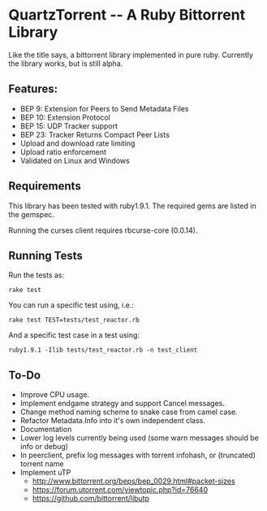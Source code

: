 QuartzTorrent -- A Ruby Bittorrent Library 
==========================================

Like the title says, a bittorrent library implemented in pure ruby. Currently 
the library works, but is still alpha.

Features:
---------

  - BEP 9:  Extension for Peers to Send Metadata Files 
  - BEP 10: Extension Protocol 
  - BEP 15: UDP Tracker support
  - BEP 23: Tracker Returns Compact Peer Lists
  - Upload and download rate limiting
  - Upload ratio enforcement
  - Validated on Linux and Windows

Requirements
------------

This library has been tested with ruby1.9.1. The required gems are listed in the gemspec.

Running the curses client requires rbcurse-core (0.0.14).

Running Tests
-------------

Run the tests as:

    rake test

You can run a specific test using, i.e.:

    rake test TEST=tests/test_reactor.rb

And a specific test case in a test using:

    ruby1.9.1 -Ilib tests/test_reactor.rb -n test_client


To-Do
-----
  - Improve CPU usage. 
  - Implement endgame strategy and support Cancel messages.
  - Change method naming scheme to snake case from camel case.
  - Refactor Metadata.Info into it's own independent class.
  - Documentation
  - Lower log levels currently being used (some warn messages should be info or debug)
  - In peerclient, prefix log messages with torrent infohash, or (truncated) torrent name
  - Implement uTP
    - <http://www.bittorrent.org/beps/bep_0029.html#packet-sizes>
    - <https://forum.utorrent.com/viewtopic.php?id=76640>
    - <https://github.com/bittorrent/libutp>
  
